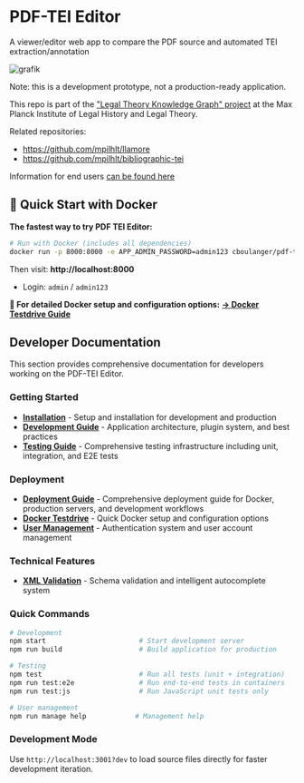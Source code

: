 # PDF-TEI Editor

A viewer/editor web app to compare the PDF source and automated TEI extraction/annotation

![grafik](https://github.com/user-attachments/assets/864185f5-864a-439f-806c-537267470c46)

Note: this is a development prototype, not a production-ready application.

This repo is part of the ["Legal Theory Knowledge Graph" project](https://www.lhlt.mpg.de/2514927/03-boulanger-legal-theory-graph)
at the Max Planck Institute of Legal History and Legal Theory.

Related repositories:

- <https://github.com/mpilhlt/llamore>
- <https://github.com/mpilhlt/bibliographic-tei>

Information for end users [can be found here](./docs/index.md)

## 🚀 Quick Start with Docker

**The fastest way to try PDF TEI Editor:**

```bash
# Run with Docker (includes all dependencies)
docker run -p 8000:8000 -e APP_ADMIN_PASSWORD=admin123 cboulanger/pdf-tei-editor:latest
```

Then visit: **http://localhost:8000**
- Login: `admin` / `admin123`

**📖 For detailed Docker setup and configuration options:** [**→ Docker Testdrive Guide**](docs/testdrive-docker.md)

## Developer Documentation

This section provides comprehensive documentation for developers working on the PDF-TEI Editor.

### Getting Started
- **[Installation](docs/installation.md)** - Setup and installation for development and production
- **[Development Guide](docs/development.md)** - Application architecture, plugin system, and best practices
- **[Testing Guide](docs/testing.md)** - Comprehensive testing infrastructure including unit, integration, and E2E tests

### Deployment
- **[Deployment Guide](docs/deployment.md)** - Comprehensive deployment guide for Docker, production servers, and development workflows
- **[Docker Testdrive](docs/testdrive-docker.md)** - Quick Docker setup and configuration options
- **[User Management](docs/user-management.md)** - Authentication system and user account management

### Technical Features
- **[XML Validation](docs/xml-validation.md)** - Schema validation and intelligent autocomplete system

### Quick Commands

```bash
# Development
npm start                       # Start development server
npm run build                   # Build application for production

# Testing
npm test                        # Run all tests (unit + integration)
npm run test:e2e                # Run end-to-end tests in containers
npm run test:js                 # Run JavaScript unit tests only

# User management
npm run manage help            # Management help
```

### Development Mode
Use `http://localhost:3001?dev` to load source files directly for faster development iteration.

